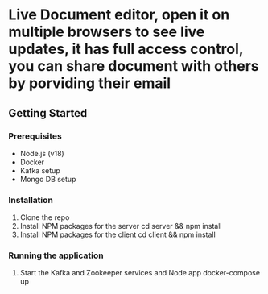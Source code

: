 # Live Document editor, open it on multiple browsers to see live updates, it has full access control, you can share document with others by porviding their email

## Getting Started

### Prerequisites

- Node.js (v18)
- Docker
- Kafka setup
- Mongo DB setup

### Installation

1. Clone the repo
2. Install NPM packages for the server
cd server && npm install
3. Install NPM packages for the client
cd client && npm install

### Running the application

1. Start the Kafka and Zookeeper services and Node app
docker-compose up

